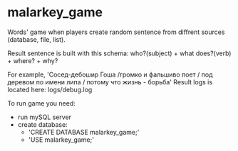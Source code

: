 # malarkey_game
Words' game when players create random sentence from diffrent sources (database, file, list). 

Result sentence is built with this schema: who?(subject) + what does?(verb) + where? + why?

For example, 'Сосед-дебошир Гоша /громко и фальшиво поет / под деревом по имени липа / потому что жизнь - борьба'
Result logs is located here: logs/debug.log

To run game you need:
- run mySQL server
- create database:
   - 'CREATE DATABASE malarkey_game;'
   - 'USE malarkey_game;'
